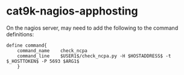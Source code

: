 # cat9k-nagios-apphosting

On the nagios server, may need to add the following to the command definitions:
```
define command{
	command_name	check_ncpa
	command_line	$USER1$/check_ncpa.py -H $HOSTADDRESS$ -t $_HOSTTOKEN$ -P 5693 $ARG1$
	}
```
